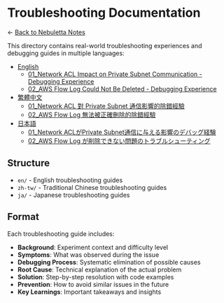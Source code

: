 # Troubleshooting Documentation

← [Back to Nebuletta Notes](../README.md)

This directory contains real-world troubleshooting experiences and debugging guides in multiple languages:

- [English](en/)
  - [01_Network ACL Impact on Private Subnet Communication - Debugging Experience](en/01_network_acl_private_subnet_troubleshooting.md)
  - [02_AWS Flow Log Could Not Be Deleted - Debugging Experience](en/02_aws_flow_log_could_not_be_deleted.md)
- [繁體中文](zh-tw/)
  - [01_Network ACL 對 Private Subnet 通信影響的除錯經驗](zh-tw/01_network_acl_private_subnet_troubleshooting.md)
  - [02_AWS Flow Log 無法被正確刪除的除錯經驗](zh-tw/02_aws_flow_log_could_not_be_deleted.md)
- [日本語](ja/)
  - [01_Network ACLがPrivate Subnet通信に与える影響のデバッグ経験](ja/01_network_acl_private_subnet_troubleshooting.md)
  - [02_AWS Flow Log が削除できない問題のトラブルシューティング](ja/02_aws_flow_log_could_not_be_deleted.md)

## Structure

- `en/` - English troubleshooting guides
- `zh-tw/` - Traditional Chinese troubleshooting guides
- `ja/` - Japanese troubleshooting guides

## Format

Each troubleshooting guide includes:
- **Background**: Experiment context and difficulty level
- **Symptoms**: What was observed during the issue
- **Debugging Process**: Systematic elimination of possible causes
- **Root Cause**: Technical explanation of the actual problem
- **Solution**: Step-by-step resolution with code examples
- **Prevention**: How to avoid similar issues in the future
- **Key Learnings**: Important takeaways and insights
